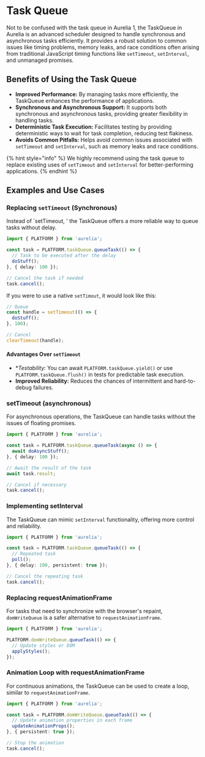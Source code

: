 # Task Queue

Not to be confused with the task queue in Aurelia 1, the TaskQueue in Aurelia is an advanced scheduler designed to handle synchronous and asynchronous tasks efficiently. It provides a robust solution to common issues like timing problems, memory leaks, and race conditions often arising from traditional JavaScript timing functions like `setTimeout`, `setInterval`, and unmanaged promises.

## Benefits of Using the Task Queue

- **Improved Performance:** By managing tasks more efficiently, the TaskQueue enhances the performance of applications.
- **Synchronous and Asynchronous Support:** It supports both synchronous and asynchronous tasks, providing greater flexibility in handling tasks.
- **Deterministic Task Execution:** Facilitates testing by providing deterministic ways to wait for task completion, reducing test flakiness.
- **Avoids Common Pitfalls:** Helps avoid common issues associated with `setTimeout` and `setInterval`, such as memory leaks and race conditions.

{% hint style="info" %}
We highly recommend using the task queue to replace existing uses of `setTimeout` and `setInterval` for better-performing applications.
{% endhint %}

## Examples and Use Cases

### Replacing `setTimeout` (Synchronous)

Instead of `setTimeout, ' the TaskQueue offers a more reliable way to queue tasks without delay.

```typescript
import { PLATFORM } from 'aurelia';

const task = PLATFORM.taskQueue.queueTask(() => {
  // Task to be executed after the delay
  doStuff();
}, { delay: 100 });

// Cancel the task if needed
task.cancel();
```

If you were to use a native `setTimout`, it would look like this:

```typescript
// Queue
const handle = setTimeout(() => {
  doStuff();
}, 100);

// Cancel
clearTimeout(handle);
```

#### Advantages Over `setTimeout`

- **Testability:* You can await `PLATFORM.taskQueue.yield()` or use `PLATFORM.taskQueue.flush()` in tests for predictable task execution.
- **Improved Reliability:** Reduces the chances of intermittent and hard-to-debug failures.

### setTimeout (asynchronous)

For asynchronous operations, the TaskQueue can handle tasks without the issues of floating promises.

```typescript
import { PLATFORM } from 'aurelia';

const task = PLATFORM.taskQueue.queueTask(async () => {
  await doAsyncStuff();
}, { delay: 100 });

// Await the result of the task
await task.result;

// Cancel if necessary
task.cancel();
```

### Implementing setInterval

The TaskQueue can mimic `setInterval` functionality, offering more control and reliability.

```typescript
import { PLATFORM } from 'aurelia';

const task = PLATFORM.taskQueue.queueTask(() => {
  // Repeated task
  poll();
}, { delay: 100, persistent: true });

// Cancel the repeating task
task.cancel();
```

### Replacing requestAnimationFrame

For tasks that need to synchronize with the browser's repaint, `domWriteQueue` is a safer alternative to `requestAnimationFrame`.

```typescript
import { PLATFORM } from 'aurelia';

PLATFORM.domWriteQueue.queueTask(() => {
  // Update styles or DOM
  applyStyles();
});
```

### Animation Loop with requestAnimationFrame

For continuous animations, the TaskQueue can be used to create a loop, similar to `requestAnimationFrame`.

```typescript
import { PLATFORM } from 'aurelia';

const task = PLATFORM.domWriteQueue.queueTask(() => {
  // Update animation properties in each frame
  updateAnimationProps();
}, { persistent: true });

// Stop the animation
task.cancel();
```
